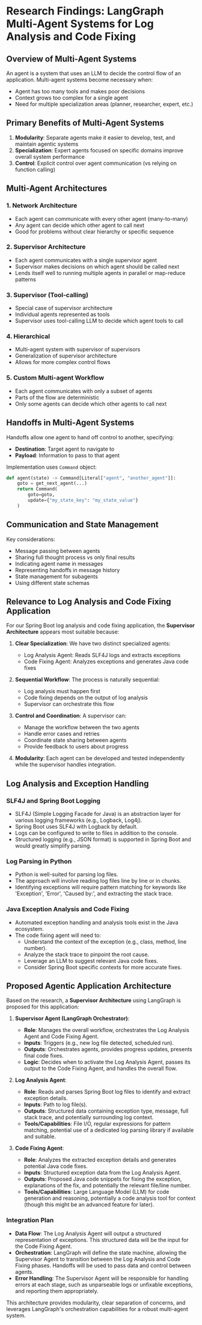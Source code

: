 # Research Findings: LangGraph Multi-Agent Systems for Log Analysis and Code Fixing

## Overview of Multi-Agent Systems

An agent is a system that uses an LLM to decide the control flow of an application. Multi-agent systems become necessary when:
- Agent has too many tools and makes poor decisions
- Context grows too complex for a single agent
- Need for multiple specialization areas (planner, researcher, expert, etc.)

## Primary Benefits of Multi-Agent Systems

1. **Modularity**: Separate agents make it easier to develop, test, and maintain agentic systems
2. **Specialization**: Expert agents focused on specific domains improve overall system performance
3. **Control**: Explicit control over agent communication (vs relying on function calling)

## Multi-Agent Architectures

### 1. Network Architecture
- Each agent can communicate with every other agent (many-to-many)
- Any agent can decide which other agent to call next
- Good for problems without clear hierarchy or specific sequence

### 2. Supervisor Architecture
- Each agent communicates with a single supervisor agent
- Supervisor makes decisions on which agent should be called next
- Lends itself well to running multiple agents in parallel or map-reduce patterns

### 3. Supervisor (Tool-calling)
- Special case of supervisor architecture
- Individual agents represented as tools
- Supervisor uses tool-calling LLM to decide which agent tools to call

### 4. Hierarchical
- Multi-agent system with supervisor of supervisors
- Generalization of supervisor architecture
- Allows for more complex control flows

### 5. Custom Multi-agent Workflow
- Each agent communicates with only a subset of agents
- Parts of the flow are deterministic
- Only some agents can decide which other agents to call next

## Handoffs in Multi-Agent Systems

Handoffs allow one agent to hand off control to another, specifying:
- **Destination**: Target agent to navigate to
- **Payload**: Information to pass to that agent

Implementation uses `Command` object:
```python
def agent(state) -> Command[Literal["agent", "another_agent"]]:
    goto = get_next_agent(...)
    return Command(
        goto=goto,
        update={"my_state_key": "my_state_value"}
    )
```

## Communication and State Management

Key considerations:
- Message passing between agents
- Sharing full thought process vs only final results
- Indicating agent name in messages
- Representing handoffs in message history
- State management for subagents
- Using different state schemas

## Relevance to Log Analysis and Code Fixing Application

For our Spring Boot log analysis and code fixing application, the **Supervisor Architecture** appears most suitable because:

1. **Clear Specialization**: We have two distinct specialized agents:
   - Log Analysis Agent: Reads SLF4J logs and extracts exceptions
   - Code Fixing Agent: Analyzes exceptions and generates Java code fixes

2. **Sequential Workflow**: The process is naturally sequential:
   - Log analysis must happen first
   - Code fixing depends on the output of log analysis
   - Supervisor can orchestrate this flow

3. **Control and Coordination**: A supervisor can:
   - Manage the workflow between the two agents
   - Handle error cases and retries
   - Coordinate state sharing between agents
   - Provide feedback to users about progress

4. **Modularity**: Each agent can be developed and tested independently while the supervisor handles integration.



## Log Analysis and Exception Handling

### SLF4J and Spring Boot Logging
- SLF4J (Simple Logging Facade for Java) is an abstraction layer for various logging frameworks (e.g., Logback, Log4j).
- Spring Boot uses SLF4J with Logback by default.
- Logs can be configured to write to files in addition to the console.
- Structured logging (e.g., JSON format) is supported in Spring Boot and would greatly simplify parsing.

### Log Parsing in Python
- Python is well-suited for parsing log files.
- The approach will involve reading log files line by line or in chunks.
- Identifying exceptions will require pattern matching for keywords like 'Exception', 'Error', 'Caused by:', and extracting the stack trace.

### Java Exception Analysis and Code Fixing
- Automated exception handling and analysis tools exist in the Java ecosystem.
- The code fixing agent will need to:
    - Understand the context of the exception (e.g., class, method, line number).
    - Analyze the stack trace to pinpoint the root cause.
    - Leverage an LLM to suggest relevant Java code fixes.
    - Consider Spring Boot specific contexts for more accurate fixes.

## Proposed Agentic Application Architecture

Based on the research, a **Supervisor Architecture** using LangGraph is proposed for this application:

1.  **Supervisor Agent (LangGraph Orchestrator)**:
    -   **Role**: Manages the overall workflow, orchestrates the Log Analysis Agent and Code Fixing Agent.
    -   **Inputs**: Triggers (e.g., new log file detected, scheduled run).
    -   **Outputs**: Orchestrates agents, provides progress updates, presents final code fixes.
    -   **Logic**: Decides when to activate the Log Analysis Agent, passes its output to the Code Fixing Agent, and handles the overall flow.

2.  **Log Analysis Agent**:
    -   **Role**: Reads and parses Spring Boot log files to identify and extract exception details.
    -   **Inputs**: Path to log file(s).
    -   **Outputs**: Structured data containing exception type, message, full stack trace, and potentially surrounding log context.
    -   **Tools/Capabilities**: File I/O, regular expressions for pattern matching, potential use of a dedicated log parsing library if available and suitable.

3.  **Code Fixing Agent**:
    -   **Role**: Analyzes the extracted exception details and generates potential Java code fixes.
    -   **Inputs**: Structured exception data from the Log Analysis Agent.
    -   **Outputs**: Proposed Java code snippets for fixing the exception, explanations of the fix, and potentially the relevant file/line number.
    -   **Tools/Capabilities**: Large Language Model (LLM) for code generation and reasoning, potentially a code analysis tool for context (though this might be an advanced feature for later).

### Integration Plan

-   **Data Flow**: The Log Analysis Agent will output a structured representation of exceptions. This structured data will be the input for the Code Fixing Agent.
-   **Orchestration**: LangGraph will define the state machine, allowing the Supervisor Agent to transition between the Log Analysis and Code Fixing phases. Handoffs will be used to pass data and control between agents.
-   **Error Handling**: The Supervisor Agent will be responsible for handling errors at each stage, such as unparseable logs or unfixable exceptions, and reporting them appropriately.

This architecture provides modularity, clear separation of concerns, and leverages LangGraph's orchestration capabilities for a robust multi-agent system.

